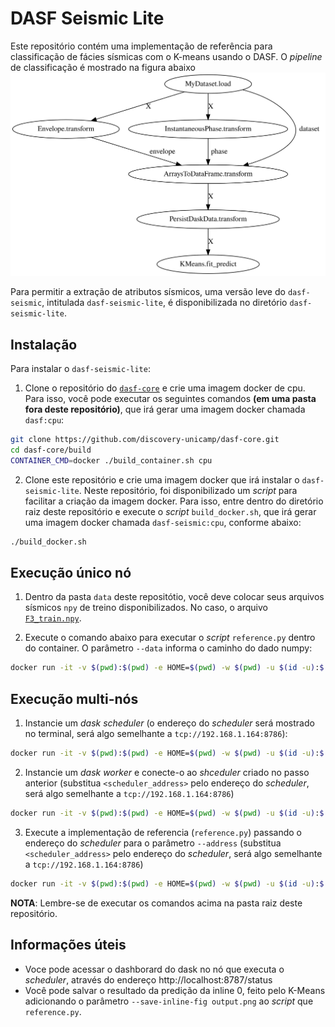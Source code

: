 # DASF Seismic Lite

Este repositório contém uma implementação de referência para classificação de fácies sísmicas com o K-means usando o DASF. O *pipeline* de classificação é mostrado na figura abaixo [![pipeline](./pipeline.svg)](./pipeline.svg)

Para permitir a extração de atributos sísmicos, uma versão leve do `dasf-seismic`, intitulada `dasf-seismic-lite`, é disponibilizada no diretório `dasf-seismic-lite`.

## Instalação

Para instalar o `dasf-seismic-lite`:

1. Clone o repositório do [`dasf-core`](https://github.com/discovery-unicamp/dasf-core) e crie uma imagem docker de cpu. Para isso, você pode executar os seguintes comandos **(em uma pasta fora deste repositório)**, que irá gerar uma imagem docker chamada `dasf:cpu`:

```bash
git clone https://github.com/discovery-unicamp/dasf-core.git
cd dasf-core/build
CONTAINER_CMD=docker ./build_container.sh cpu
```

2. Clone este repositório e crie uma imagem docker que irá instalar o `dasf-seismic-lite`. Neste repositório, foi disponibilizado um *script* para facilitar a criação da imagem docker. Para isso, entre dentro do diretório raiz deste repositório e execute o *script* `build_docker.sh`, que irá gerar uma imagem docker chamada `dasf-seismic:cpu`, conforme abaixo:

```bash
./build_docker.sh
```

## Execução único nó

1. Dentro da pasta `data` deste repositótio, você deve colocar seus arquivos sísmicos `npy` de treino disponibilizados. No caso, o arquivo [`F3_train.npy`](https://drive.google.com/file/d/1N7r-6BsTW8HasiFVEzGnin2LxrRPfkjd/view?usp=drive_web&authuser=1).

2. Execute o comando abaixo para executar o *script* `reference.py` dentro do container. O parâmetro `--data` informa o caminho do dado numpy:
    
```bash
docker run -it -v $(pwd):$(pwd) -e HOME=$(pwd) -w $(pwd) -u $(id -u):$(id -g) --network=host dasf-seismic:cpu python3 reference.py --data data/F3_train.npy
```


## Execução multi-nós

1. Instancie um *dask scheduler* (o endereço do *scheduler* será mostrado no terminal, será algo semelhante a `tcp://192.168.1.164:8786`):

```bash
docker run -it -v $(pwd):$(pwd) -e HOME=$(pwd) -w $(pwd) -u $(id -u):$(id -g) --network=host dasf-seismic:cpu dask scheduler
```

2. Instancie um *dask worker* e conecte-o ao *shceduler* criado no passo anterior (substitua `<scheduler_address>` pelo endereço do *scheduler*, será algo semelhante a `tcp://192.168.1.164:8786`)

```bash
docker run -it -v $(pwd):$(pwd) -e HOME=$(pwd) -w $(pwd) -u $(id -u):$(id -g) --network=host dasf-seismic:cpu dask worker <scheduler_address>
```

3. Execute a implementação de referencia (`reference.py`) passando o endereço do *scheduler* para o parâmetro `--address` (substitua `<scheduler_address>` pelo endereço do *scheduler*, será algo semelhante a `tcp://192.168.1.164:8786`)

```bash
docker run -it -v $(pwd):$(pwd) -e HOME=$(pwd) -w $(pwd) -u $(id -u):$(id -g) --network=host dasf-seismic:cpu python3 reference.py --data data/F3_train.npy --address <scheduler_address>
```

**NOTA**: Lembre-se de executar os comandos acima na pasta raiz deste repositório.

## Informações úteis

* Voce pode acessar o dashborard do dask no nó que executa o *scheduler*, através do endereço http://localhost:8787/status
* Você pode salvar o resultado da predição da inline 0, feito pelo K-Means adicionando o parâmetro `--save-inline-fig output.png` ao *script* que `reference.py`. 
